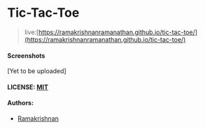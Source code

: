 # Tic-Tac-Toe



>live:[https://ramakrishnanramanathan.github.io/tic-tac-toe/](https://ramakrishnanramanathan.github.io/tic-tac-toe/)



#### Screenshots

[Yet to be uploaded]

#### LICENSE: [MIT](./LICENSE)

#### Authors:

- [Ramakrishnan](https://www.instagram.com/ramkrishnan_ramanathan/)


